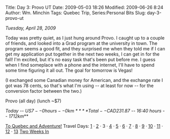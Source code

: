 Title: Day 3: Provo UT
Date: 2009-05-03 18:26
Modified: 2009-06-26 8:24
Author: Wm. Minchin
Tags: Quebec Trip, Series:Personal Bits
Slug: day-3-provo-ut

*Tuesday, April 28, 2009*

Today was pretty quiet, as I just hung around Provo. I caught up to a
couple of friends, and looked into a Grad program at the university in
town. The program seems a good fit, and they surprised me when they told
me if I can get my application put together in the next two weeks, I can
get in for the fall! I'm excited, but it's no easy task that's been put
before me. I guess when I find someplace with a phone and the internet,
I'll have to spend some time figuring it all out. The goal for tomorrow
is Vegas!

(I exchanged some Canadian money for American, and the exchange rate I
got was 78 cents, so that's what I'm using -- at least for now -- for the
conversion factor between the two.)

Provo (all day) (lunch ~$7)

*Today -- US$7 -- 0 hours -- 0km*
***Total -- CAD$231.87 -- 16:40 hours -- 1712km***

[To Quebec and
Adventure!](http://blog.minchin.ca/2009/04/to-quebec-and-adventure.html)
Travel Days:
[1](http://blog.minchin.ca/2009/05/day-1-edmonton-to-cardston.html) ·
[2](http://blog.minchin.ca/2009/05/day-2-cardston-ab-to-provo-ut.html) ·
3 ·
[4](http://blog.minchin.ca/2009/05/day-4-provo-ut-to-las-vegas-nv.html)
·
[5](http://blog.minchin.ca/2009/05/day-5-las-vegas-nv-to-san-diego-ca.html)
· [6](http://blog.minchin.ca/2009/05/day-6-san-diego-ca.html) ·
[7](http://blog.minchin.ca/2009/05/day-7-san-deigo-ca-to-mesa-az.html) ·
[8](http://blog.minchin.ca/2009/05/day-8-mesa-az-to-el-paso-tx.html) ·
[9](http://blog.minchin.ca/2009/05/day-9-el-paso-to-dallas-tx.html) ·
[10](http://blog.minchin.ca/2009/05/day-10-dallas-tx-to-texarkana-ar.html)
·
[11](http://blog.minchin.ca/2009/06/day-11-texarkana-ak-to-nashville-tn.html)
·
[12](http://blog.minchin.ca/2009/06/day-12-nashville-tn-to-erie-pa.html)
·
[13](http://blog.minchin.ca/2009/06/day-13-erie-pa-to-montreal-qc.html)
[Two Weeks
In](http://blog.minchin.ca/2009/06/two-weeks-in-life-in-quebec.html)
